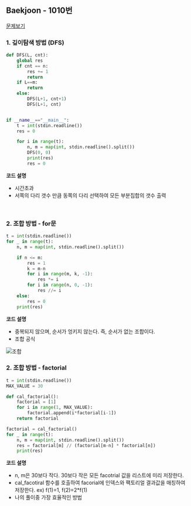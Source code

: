 ## Baekjoon - 1010번
[문제보기](https://www.acmicpc.net/problem/1010)

### 1. 깊이탐색 방법 (DFS)

```python
def DFS(L, cnt):
    global res
    if cnt == n:
        res += 1
        return
    if L==m:
        return
    else:
        DFS(L+1, cnt+1)
        DFS(L+1, cnt)


if __name__=="__main__":
    t = int(stdin.readline())
    res = 0

    for i in range(t):
        n, m = map(int, stdin.readline().split())
        DFS(0, 0)
        print(res)
        res = 0
```
**코드 설명**
* 시간초과 
* 서쪽의 다리 갯수 만큼 동쪽의 다리 선택하여 모든 부분집합의 갯수 출력
<br>

### 2. 조합 방법 - for문

```python
t = int(stdin.readline())
for _ in range(t):
    n, m = map(int, stdin.readline().split())

    if n <= m:
        res = 1
        k = m-n
        for i in range(m, k, -1):
            res *= i
        for i in range(n, 0, -1):
            res //= i
    else:
        res = 0
    print(res)
```
**코드 설명**
* 중복되지 않으며, 순서가 엉키지 않는다. 즉, 순서가 없는 조합이다. 
* 조합 공식

![조합](https://user-images.githubusercontent.com/55379636/107329402-70fa9680-6af3-11eb-8d91-a51d830a6a41.png)
<br>

### 2. 조합 방법 - factorial

```python
t = int(stdin.readline())
MAX_VALUE = 30

def cal_factorial():
    factorial = [1]
    for i in range(1, MAX_VALUE):
        factorial.append(i*factorial[i-1])
    return factorial

factorial = cal_factorial()
for _ in range(t):
    n, m = map(int, stdin.readline().split())
    res = factorial[m] // (factorial[m-n] * factorial[n])
    print(res)
```
**코드 설명**
* n, m은 30보다 작다. 30보다 작은 모든 facotrial 값을 리스트에 미리 저장한다.
* cal_facotiral 함수를 호출하여 facorial에 인덱스와 팩토리얼 결과값을 매칭하여 저장한다. ex) f(1)=1, f(2)=2*f(1)
* 나의 풀이중 가장 효율적인 방법
